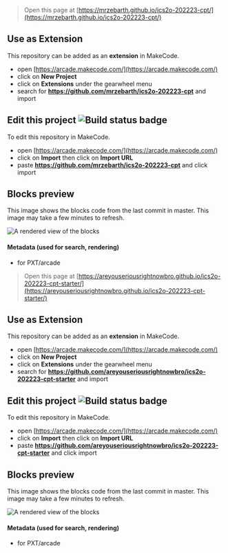  


> Open this page at [https://mrzebarth.github.io/ics2o-202223-cpt/](https://mrzebarth.github.io/ics2o-202223-cpt/)

## Use as Extension

This repository can be added as an **extension** in MakeCode.

* open [https://arcade.makecode.com/](https://arcade.makecode.com/)
* click on **New Project**
* click on **Extensions** under the gearwheel menu
* search for **https://github.com/mrzebarth/ics2o-202223-cpt** and import

## Edit this project ![Build status badge](https://github.com/mrzebarth/ics2o-202223-cpt/workflows/MakeCode/badge.svg)

To edit this repository in MakeCode.

* open [https://arcade.makecode.com/](https://arcade.makecode.com/)
* click on **Import** then click on **Import URL**
* paste **https://github.com/mrzebarth/ics2o-202223-cpt** and click import

## Blocks preview

This image shows the blocks code from the last commit in master.
This image may take a few minutes to refresh.

![A rendered view of the blocks](https://github.com/mrzebarth/ics2o-202223-cpt/raw/master/.github/makecode/blocks.png)

#### Metadata (used for search, rendering)

* for PXT/arcade
<script src="https://makecode.com/gh-pages-embed.js"></script><script>makeCodeRender("{{ site.makecode.home_url }}", "{{ site.github.owner_name }}/{{ site.github.repository_name }}");</script>



> Open this page at [https://areyouseriousrightnowbro.github.io/ics2o-202223-cpt-starter/](https://areyouseriousrightnowbro.github.io/ics2o-202223-cpt-starter/)

## Use as Extension

This repository can be added as an **extension** in MakeCode.

* open [https://arcade.makecode.com/](https://arcade.makecode.com/)
* click on **New Project**
* click on **Extensions** under the gearwheel menu
* search for **https://github.com/areyouseriousrightnowbro/ics2o-202223-cpt-starter** and import

## Edit this project ![Build status badge](https://github.com/areyouseriousrightnowbro/ics2o-202223-cpt-starter/workflows/MakeCode/badge.svg)

To edit this repository in MakeCode.

* open [https://arcade.makecode.com/](https://arcade.makecode.com/)
* click on **Import** then click on **Import URL**
* paste **https://github.com/areyouseriousrightnowbro/ics2o-202223-cpt-starter** and click import

## Blocks preview

This image shows the blocks code from the last commit in master.
This image may take a few minutes to refresh.

![A rendered view of the blocks](https://github.com/areyouseriousrightnowbro/ics2o-202223-cpt-starter/raw/master/.github/makecode/blocks.png)

#### Metadata (used for search, rendering)

* for PXT/arcade
<script src="https://makecode.com/gh-pages-embed.js"></script><script>makeCodeRender("{{ site.makecode.home_url }}", "{{ site.github.owner_name }}/{{ site.github.repository_name }}");</script>
